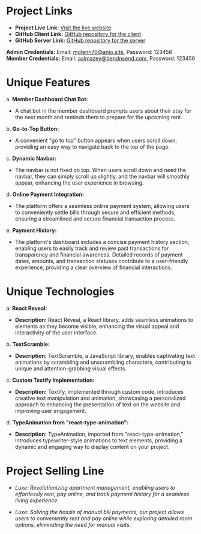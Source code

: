 # Project Links

- **Project Live Link:** [Visit the live website](https://startling-sfogliatella-088d59.netlify.app)
- **GitHub Client Link:** [GitHub repository for the client](https://github.com/rashidsarkar/Unique-project-1)
- **GitHub Server Link:** [GitHub repository for the server](https://github.com/rashidsarkar/un-server-1)

**Admin Credentials:** Email: mglenn70@anio.site, Password: 123456  
**Member Credentials:** Email: aalmazey@bendnsend.com, Password: 123456

# Unique Features

a. **Member Dashboard Chat Bot:**
   - A chat bot in the member dashboard prompts users about their stay for the next month and reminds them to prepare for the upcoming rent.

b. **Go-to-Top Button:**
   - A convenient "go to top" button appears when users scroll down, providing an easy way to navigate back to the top of the page.

c. **Dynamic Navbar:**
   - The navbar is not fixed on top. When users scroll down and need the navbar, they can simply scroll up slightly, and the navbar will smoothly appear, enhancing the user experience in browsing.

d. **Online Payment Integration:**
   - The platform offers a seamless online payment system, allowing users to conveniently settle bills through secure and efficient methods, ensuring a streamlined and secure financial transaction process.

e. **Payment History:**
   - The platform's dashboard includes a concise payment history section, enabling users to easily track and review past transactions for transparency and financial awareness. Detailed records of payment dates, amounts, and transaction statuses contribute to a user-friendly experience, providing a clear overview of financial interactions.

# Unique Technologies

a. **React Reveal:**
   - **Description:** React Reveal, a React library, adds seamless animations to elements as they become visible, enhancing the visual appeal and interactivity of the user interface.

b. **TextScramble:**
   - **Description:** TextScramble, a JavaScript library, enables captivating text animations by scrambling and unscrambling characters, contributing to unique and attention-grabbing visual effects.

c. **Custom Textify Implementation:**
   - **Description:** Textify, implemented through custom code, introduces creative text manipulation and animation, showcasing a personalized approach to enhancing the presentation of text on the website and improving user engagement.

d. **TypeAnimation from "react-type-animation":**
   - **Description:** TypeAnimation, imported from "react-type-animation," introduces typewriter-style animations to text elements, providing a dynamic and engaging way to display content on your project.

# Project Selling Line

- *Luxe: Revolutionizing apartment management, enabling users to effortlessly rent, pay online, and track payment history for a seamless living experience.*

- *Luxe: Solving the hassle of manual bill payments, our project allows users to conveniently rent and pay online while exploring detailed room options, eliminating the need for manual visits.*
